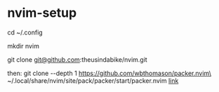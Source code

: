# nvim-setup

cd ~/.config

mkdir nvim

git clone git@github.com:theusindabike/nvim.git

then: git clone --depth 1 https://github.com/wbthomason/packer.nvim\
 ~/.local/share/nvim/site/pack/packer/start/packer.nvim [link](https://github.com/wbthomason/packer.nvim#quickstart)
